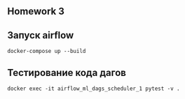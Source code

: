 Homework 3
-------------------

## Запуск airflow
```
docker-compose up --build
```

## Тестирование кода дагов
```
docker exec -it airflow_ml_dags_scheduler_1 pytest -v .
```